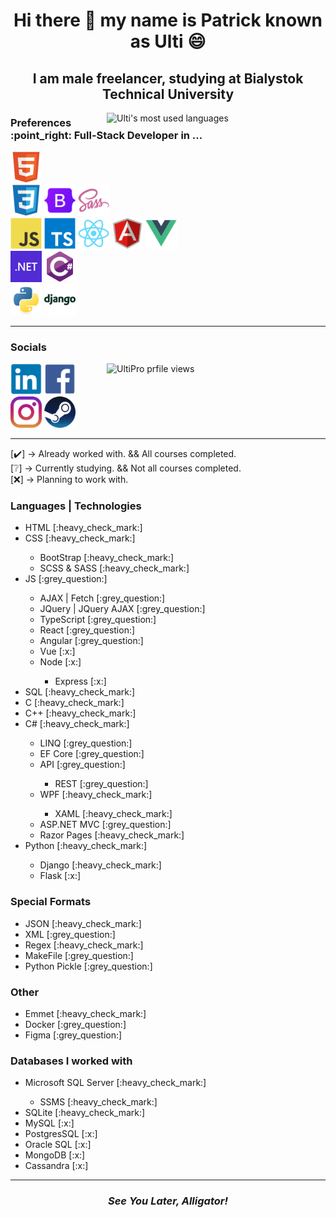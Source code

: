 <h1 align="center">Hi there 👋 my name is Patrick known as Ulti 😄</h1>

<h2 align="center">I am male freelancer, studying at Bialystok Technical University</h2>

<img src="https://github-readme-stats-sigma-five.vercel.app/api/top-langs/?username=UltiPro&layout=compact?" alt="Ulti's most used languages" align="right" width="350"/>

<h3>Preferences :point_right: Full-Stack Developer in ...</h3>

<a href="https://developer.mozilla.org/en-US/docs/Web/HTML"><img src="./icons/html5.svg" width="50"/></a><br/>
<a href="https://developer.mozilla.org/en-US/docs/Web/CSS"><img src="./icons/css3.svg" width="50"/></a> <a href="https://getbootstrap.com/"><img src="./icons/bootstrap5.svg" width="50"/></a> <a href="https://sass-lang.com/"><img src="./icons/sass.svg" width="50"/></a><br/>
<a href="https://developer.mozilla.org/en-US/docs/Web/JavaScript"><img src="./icons/javascript.svg" width="50"/></a> <a href="https://www.typescriptlang.org/"><img src="./icons/typescript.svg" width="50"/></a> <a href="https://react.dev/"><img src="./icons/react.svg" width="50"/></a> <a href="https://angular.io/"><img src="./icons/angular.svg" width="50"/></a> <a href="https://vuejs.org/"><img src="./icons/vue.svg" width="50"/></a><br/>
<a href="https://dotnet.microsoft.com/en-us/"><img src="./icons/dot-net.png" width="50"/></a> <a href="https://learn.microsoft.com/en-us/dotnet/csharp/"><img src="./icons/csharp.svg" width="50"/></a><br/>
<a href="https://www.python.org/"><img src="./icons/python.svg" width="50"/></a> <a href="https://www.djangoproject.com/"><img src="./icons/django.svg" width="50"/></a><br/>

<hr/>
  
### Socials

<img src="https://komarev.com/ghpvc/?username=UltiPro&label=Profile%20views&color=blueviolet&style=for-the-badge" alt="UltiPro prfile views" align="right" width="350" />

<a href="https://www.linkedin.com/in/patryk-w%C3%B3jtowicz-534b42270/"><img src="./icons/linkedin.svg" width="50"/></a>
<a href="https://www.facebook.com/patryk.ulti/"><img src="./icons/facebook.svg" width="50"/></a>
<a href="https://www.instagram.com/ulti_pl/"><img src="./icons/instagram.png" width="50"/></a>
<a href="https://steamcommunity.com/id/ulti_pro/"><img src="./icons/steam.png" width="50"/></a>

<hr/>

[:heavy_check_mark:] -> Already worked with. && All courses completed.<br/>
[:grey_question:] -> Currently studying. && Not all courses completed.<br/>
[:x:] -> Planning to work with.<br/>

### Languages | Technologies

<ul>
  <li>HTML [:heavy_check_mark:]</li>
  <li>CSS [:heavy_check_mark:]</li>
    <ul>
      <li>BootStrap [:heavy_check_mark:]</li>
      <li>SCSS & SASS [:heavy_check_mark:]</li>
    </ul>
  <li>JS [:grey_question:]</li>
    <ul>
      <li>AJAX | Fetch [:grey_question:]</li>
      <li>JQuery | JQuery AJAX [:grey_question:]</li>
      <li>TypeScript [:grey_question:]</li>
      <li>React [:grey_question:]</li>
      <li>Angular [:grey_question:]</li>
      <li>Vue [:x:]</li>
      <li>Node [:x:]</li>
        <ul>
          <li>Express [:x:]</li>
        </ul>
    </ul>
  <li>SQL [:heavy_check_mark:]</li>
  <li>C [:heavy_check_mark:]</li>
  <li>C++ [:heavy_check_mark:]</li>
  <li>C# [:heavy_check_mark:]</li>
     <ul>
        <li>LINQ [:grey_question:]</li>
        <li>EF Core [:grey_question:]</li>
        <li>API [:grey_question:]</li>
          <ul>
            <li>REST [:grey_question:]</li>
          </ul>
        <li>WPF [:heavy_check_mark:]</li>
          <ul>
            <li>XAML [:heavy_check_mark:]</li>
          </ul>
        <li>ASP.NET MVC [:grey_question:]</li>
        <li>Razor Pages [:heavy_check_mark:]</li>
     </ul>
  <li>Python [:heavy_check_mark:]</li>
     <ul>
        <li>Django [:heavy_check_mark:]</li>
        <li>Flask [:x:]</li>
     </ul>
</ul>

### Special Formats

<ul>  
  <li>JSON [:heavy_check_mark:]</li>
  <li>XML [:grey_question:]</li>
  <li>Regex [:heavy_check_mark:]</li>
  <li>MakeFile [:grey_question:]</li>
  <li>Python Pickle [:grey_question:]</li>
</ul>

### Other

<ul>
  <li>Emmet [:heavy_check_mark:]</li>
  <li>Docker [:grey_question:]</li>
  <li>Figma [:grey_question:]</li>
</ul>

### Databases I worked with

<ul>
  <li>Microsoft SQL Server [:heavy_check_mark:]</li>
    <ul>
      <li>SSMS [:heavy_check_mark:]</li>
    </ul>
  <li>SQLite [:heavy_check_mark:]</li>
  <li>MySQL [:x:]</li>
  <li>PostgresSQL [:x:]</li>
  <li>Oracle SQL [:x:]</li>
  <li>MongoDB [:x:]</li>
  <li>Cassandra [:x:]</li>
</ul>

<hr/>

<h3 align="center"><i>See You Later, Alligator!</i></h3>
